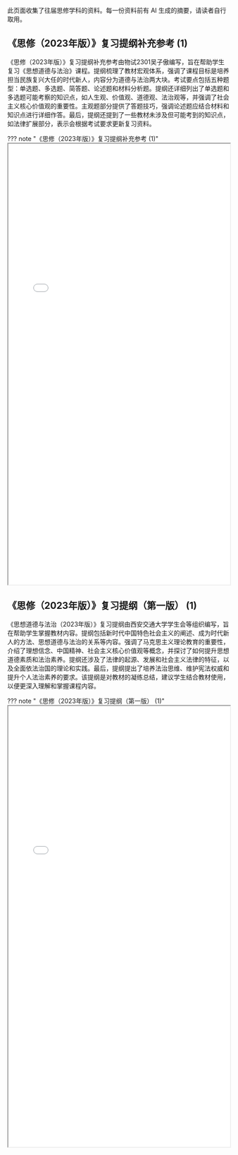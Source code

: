 此页面收集了往届思修学科的资料。每一份资料前有 AI 生成的摘要，请读者自行取用。

## 《思修（2023年版）》复习提纲补充参考 (1)

《思修（2023年版）》复习提纲补充参考由物试2301吴子傲编写，旨在帮助学生复习《思想道德与法治》课程。提纲梳理了教材宏观体系，强调了课程目标是培养担当民族复兴大任的时代新人，内容分为道德与法治两大块。考试要点包括五种题型：单选题、多选题、简答题、论述题和材料分析题。提纲还详细列出了单选题和多选题可能考察的知识点，如人生观、价值观、道德观、法治观等，并强调了社会主义核心价值观的重要性。主观题部分提供了答题技巧，强调论述题应结合材料和知识点进行详细作答。最后，提纲还提到了一些教材未涉及但可能考到的知识点，如法律扩展部分，表示会根据考试要求更新复习资料。

??? note "《思修（2023年版）》复习提纲补充参考 (1)"
    <iframe src="/sixiu/docs/《思修（2023年版）》复习提纲补充参考 (1).pdf" type="application/pdf" width=100% height=1000px></iframe>

## 《思修（2023年版）》复习提纲（第一版） (1)

《思想道德与法治（2023年版）》复习提纲由西安交通大学学生会等组织编写，旨在帮助学生掌握教材内容。提纲包括新时代中国特色社会主义的阐述、成为时代新人的方法、思想道德与法治的关系等内容。强调了马克思主义理论教育的重要性，介绍了理想信念、中国精神、社会主义核心价值观等概念，并探讨了如何提升思想道德素质和法治素养。提纲还涉及了法律的起源、发展和社会主义法律的特征，以及全面依法治国的理论和实践。最后，提纲提出了培养法治思维、维护宪法权威和提升个人法治素养的要求。该提纲是对教材的凝练总结，建议学生结合教材使用，以便更深入理解和掌握课程内容。

??? note "《思修（2023年版）》复习提纲（第一版） (1)"
    <iframe src="/sixiu/docs/《思修（2023年版）》复习提纲（第一版） (1).pdf" type="application/pdf" width=100% height=1000px></iframe>

